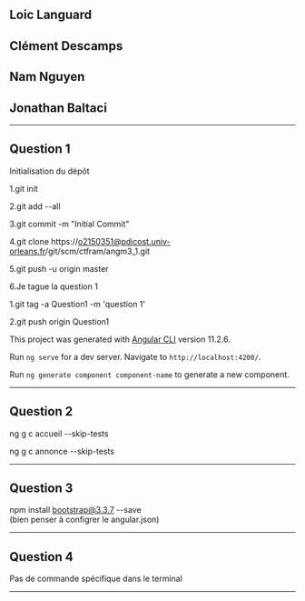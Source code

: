## Loic Languard
## Clément Descamps
## Nam Nguyen
## Jonathan Baltaci




***

## Question 1  


Initialisation du dépôt

1.git init  

2.git add --all  

3.git commit -m "Initial Commit"  

4.git clone https://o2150351@pdicost.univ-orleans.fr/git/scm/ctfram/angm3_1.git  

5.git push -u origin master  
   
6.Je tague la question 1  

  1.git tag -a Question1 -m 'question 1'  

  2.git push origin Question1

This project was generated with [Angular CLI](https://github.com/angular/angular-cli) version 11.2.6.



Run `ng serve` for a dev server. Navigate to `http://localhost:4200/`.


Run `ng generate component component-name` to generate a new component. 

***

## Question 2

ng g c accueil --skip-tests  

ng g c annonce --skip-tests

***

## Question 3 

npm install bootstrap@3.3.7 --save  
(bien penser à configrer le angular.json)

***  

## Question 4  
Pas de commande spécifique dans le terminal  
  
***   


